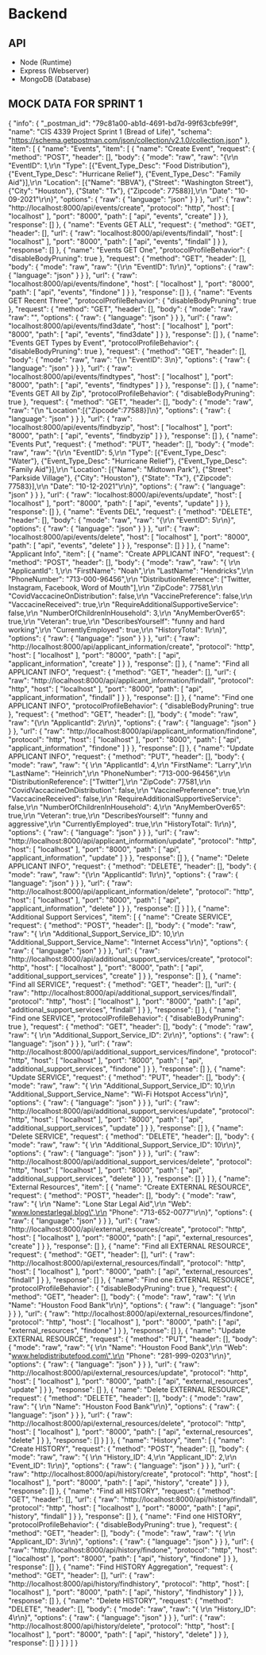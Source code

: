 # Backend
## API
- Node (Runtime)
- Express (Webserver)
- MongoDB (Database)

## MOCK DATA FOR SPRINT 1
{
	"info": {
		"_postman_id": "79c81a00-ab1d-4691-bd7d-99f63cbfe99f",
		"name": "CIS 4339 Project Sprint 1 (Bread of Life)",
		"schema": "https://schema.getpostman.com/json/collection/v2.1.0/collection.json"
	},
	"item": [
		{
			"name": "Events",
			"item": [
				{
					"name": "Create Event",
					"request": {
						"method": "POST",
						"header": [],
						"body": {
							"mode": "raw",
							"raw": "{\r\n    \"EventID\": 1,\r\n    \"Type\": [{\"Event_Type_Desc\": \"Food Distribution\"},  {\"Event_Type_Desc\": \"Hurricane Relief\"}, {\"Event_Type_Desc\": \"Family Aid\"}],\r\n    \"Location\": [{\"Name\": \"BBVA\"},  {\"Street\": \"Washington Street\"}, {\"City\": \"Houston\"}, {\"State\": \"Tx\"}, {\"Zipcode\": 77588}],\r\n    \"Date\": \"10-09-2021\"\r\n}",
							"options": {
								"raw": {
									"language": "json"
								}
							}
						},
						"url": {
							"raw": "http://localhost:8000/api/events/create",
							"protocol": "http",
							"host": [
								"localhost"
							],
							"port": "8000",
							"path": [
								"api",
								"events",
								"create"
							]
						}
					},
					"response": []
				},
				{
					"name": "Events GET ALL",
					"request": {
						"method": "GET",
						"header": [],
						"url": {
							"raw": "localhost:8000/api/events/findall",
							"host": [
								"localhost"
							],
							"port": "8000",
							"path": [
								"api",
								"events",
								"findall"
							]
						}
					},
					"response": []
				},
				{
					"name": "Events GET One",
					"protocolProfileBehavior": {
						"disableBodyPruning": true
					},
					"request": {
						"method": "GET",
						"header": [],
						"body": {
							"mode": "raw",
							"raw": "{\r\n        \"EventID\": 1\r\n}",
							"options": {
								"raw": {
									"language": "json"
								}
							}
						},
						"url": {
							"raw": "localhost:8000/api/events/findone",
							"host": [
								"localhost"
							],
							"port": "8000",
							"path": [
								"api",
								"events",
								"findone"
							]
						}
					},
					"response": []
				},
				{
					"name": "Events GET Recent Three",
					"protocolProfileBehavior": {
						"disableBodyPruning": true
					},
					"request": {
						"method": "GET",
						"header": [],
						"body": {
							"mode": "raw",
							"raw": "",
							"options": {
								"raw": {
									"language": "json"
								}
							}
						},
						"url": {
							"raw": "localhost:8000/api/events/find3date",
							"host": [
								"localhost"
							],
							"port": "8000",
							"path": [
								"api",
								"events",
								"find3date"
							]
						}
					},
					"response": []
				},
				{
					"name": "Events GET Types by Event",
					"protocolProfileBehavior": {
						"disableBodyPruning": true
					},
					"request": {
						"method": "GET",
						"header": [],
						"body": {
							"mode": "raw",
							"raw": "{\n        \"EventID\": 3\n}",
							"options": {
								"raw": {
									"language": "json"
								}
							}
						},
						"url": {
							"raw": "localhost:8000/api/events/findtypes",
							"host": [
								"localhost"
							],
							"port": "8000",
							"path": [
								"api",
								"events",
								"findtypes"
							]
						}
					},
					"response": []
				},
				{
					"name": "Events GET All by Zip",
					"protocolProfileBehavior": {
						"disableBodyPruning": true
					},
					"request": {
						"method": "GET",
						"header": [],
						"body": {
							"mode": "raw",
							"raw": "{\n    \"Location\":[{\"Zipcode\":77588}]\n}",
							"options": {
								"raw": {
									"language": "json"
								}
							}
						},
						"url": {
							"raw": "localhost:8000/api/events/findbyzip",
							"host": [
								"localhost"
							],
							"port": "8000",
							"path": [
								"api",
								"events",
								"findbyzip"
							]
						}
					},
					"response": []
				},
				{
					"name": "Events Put",
					"request": {
						"method": "PUT",
						"header": [],
						"body": {
							"mode": "raw",
							"raw": "{\r\n    \"EventID\": 5,\r\n    \"Type\": [{\"Event_Type_Desc\": \"Water\"},  {\"Event_Type_Desc\": \"Hurricane Relief\"}, {\"Event_Type_Desc\": \"Family Aid\"}],\r\n    \"Location\": [{\"Name\": \"Midtown Park\"},  {\"Street\": \"Parkside Village\"}, {\"City\": \"Houston\"}, {\"State\": \"Tx\"}, {\"Zipcode\": 77583}],\r\n    \"Date\": \"10-12-2021\"\r\n}",
							"options": {
								"raw": {
									"language": "json"
								}
							}
						},
						"url": {
							"raw": "localhost:8000/api/events/update",
							"host": [
								"localhost"
							],
							"port": "8000",
							"path": [
								"api",
								"events",
								"update"
							]
						}
					},
					"response": []
				},
				{
					"name": "Events DEL",
					"request": {
						"method": "DELETE",
						"header": [],
						"body": {
							"mode": "raw",
							"raw": "{\r\n    \"EventID\": 5\r\n}",
							"options": {
								"raw": {
									"language": "json"
								}
							}
						},
						"url": {
							"raw": "localhost:8000/api/events/delete",
							"host": [
								"localhost"
							],
							"port": "8000",
							"path": [
								"api",
								"events",
								"delete"
							]
						}
					},
					"response": []
				}
			]
		},
		{
			"name": "Applicant Info",
			"item": [
				{
					"name": "Create APPLICANT INFO",
					"request": {
						"method": "POST",
						"header": [],
						"body": {
							"mode": "raw",
							"raw": "{   \r\n    \"ApplicantId\": 1,\r\n    \"FirstName\": \"Noah\",\r\n    \"LastName\": \"Hendricks\",\r\n    \"PhoneNumber\": \"713-000-96456\",\r\n    \"DistributionReference\": [\"Twitter, Instagram, Facebook, Word of Mouth\"],\r\n    \"ZipCode\": 77581,\r\n    \"CovidVaccacineOnDistribution\": false,\r\n    \"VaccinePreference\": false,\r\n    \"VaccacineReceived\": true,\r\n    \"RequireAdditionalSupportiveService\": false,\r\n    \"NumberOfChildrenInHousehold\": 3,\r\n    \"AnyMemberOver65\": true,\r\n    \"Veteran\": true,\r\n    \"DescribesYourself\": \"funny and hard working\",\r\n    \"CurrentlyEmployed\": true,\r\n    \"HistoryTotal\": 1\r\n}",
							"options": {
								"raw": {
									"language": "json"
								}
							}
						},
						"url": {
							"raw": "http://localhost:8000/api/applicant_information/create",
							"protocol": "http",
							"host": [
								"localhost"
							],
							"port": "8000",
							"path": [
								"api",
								"applicant_information",
								"create"
							]
						}
					},
					"response": []
				},
				{
					"name": "Find all APPLICANT INFO",
					"request": {
						"method": "GET",
						"header": [],
						"url": {
							"raw": "http://localhost:8000/api/applicant_information/findall",
							"protocol": "http",
							"host": [
								"localhost"
							],
							"port": "8000",
							"path": [
								"api",
								"applicant_information",
								"findall"
							]
						}
					},
					"response": []
				},
				{
					"name": "Find one APPLICANT INFO",
					"protocolProfileBehavior": {
						"disableBodyPruning": true
					},
					"request": {
						"method": "GET",
						"header": [],
						"body": {
							"mode": "raw",
							"raw": "{\r\n        \"ApplicantId\": 2\r\n}",
							"options": {
								"raw": {
									"language": "json"
								}
							}
						},
						"url": {
							"raw": "http://localhost:8000/api/applicant_information/findone",
							"protocol": "http",
							"host": [
								"localhost"
							],
							"port": "8000",
							"path": [
								"api",
								"applicant_information",
								"findone"
							]
						}
					},
					"response": []
				},
				{
					"name": "Update APPLICANT INFO",
					"request": {
						"method": "PUT",
						"header": [],
						"body": {
							"mode": "raw",
							"raw": "{   \r\n    \"ApplicantId\": 4,\r\n    \"FirstName\": \"Larry\",\r\n    \"LastName\": \"Heinrich\",\r\n    \"PhoneNumber\": \"713-000-96456\",\r\n    \"DistributionReference\": [\"Twitter\"],\r\n    \"ZipCode\": 77581,\r\n    \"CovidVaccacineOnDistribution\": false,\r\n    \"VaccinePreference\": true,\r\n    \"VaccacineReceived\": false,\r\n    \"RequireAdditionalSupportiveService\": false,\r\n    \"NumberOfChildrenInHousehold\": 4,\r\n    \"AnyMemberOver65\": true,\r\n    \"Veteran\": true,\r\n    \"DescribesYourself\": \"funny and aggressive\",\r\n    \"CurrentlyEmployed\": true,\r\n    \"HistoryTotal\": 1\r\n}",
							"options": {
								"raw": {
									"language": "json"
								}
							}
						},
						"url": {
							"raw": "http://localhost:8000/api/applicant_information/update",
							"protocol": "http",
							"host": [
								"localhost"
							],
							"port": "8000",
							"path": [
								"api",
								"applicant_information",
								"update"
							]
						}
					},
					"response": []
				},
				{
					"name": "Delete APPLICANT INFO",
					"request": {
						"method": "DELETE",
						"header": [],
						"body": {
							"mode": "raw",
							"raw": "{\r\n        \"ApplicantId\": 1\r\n}",
							"options": {
								"raw": {
									"language": "json"
								}
							}
						},
						"url": {
							"raw": "http://localhost:8000/api/applicant_information/delete",
							"protocol": "http",
							"host": [
								"localhost"
							],
							"port": "8000",
							"path": [
								"api",
								"applicant_information",
								"delete"
							]
						}
					},
					"response": []
				}
			]
		},
		{
			"name": "Additional Support Services",
			"item": [
				{
					"name": "Create SERVICE",
					"request": {
						"method": "POST",
						"header": [],
						"body": {
							"mode": "raw",
							"raw": "{   \r\n    \"Additional_Support_Service_ID\": 10,\r\n    \"Additional_Support_Service_Name\": \"Internet Access\"\r\n}",
							"options": {
								"raw": {
									"language": "json"
								}
							}
						},
						"url": {
							"raw": "http://localhost:8000/api/additional_support_services/create",
							"protocol": "http",
							"host": [
								"localhost"
							],
							"port": "8000",
							"path": [
								"api",
								"additional_support_services",
								"create"
							]
						}
					},
					"response": []
				},
				{
					"name": "Find all SERVICE",
					"request": {
						"method": "GET",
						"header": [],
						"url": {
							"raw": "http://localhost:8000/api/additional_support_services/findall",
							"protocol": "http",
							"host": [
								"localhost"
							],
							"port": "8000",
							"path": [
								"api",
								"additional_support_services",
								"findall"
							]
						}
					},
					"response": []
				},
				{
					"name": "Find one SERVICE",
					"protocolProfileBehavior": {
						"disableBodyPruning": true
					},
					"request": {
						"method": "GET",
						"header": [],
						"body": {
							"mode": "raw",
							"raw": "{   \r\n    \"Additional_Support_Service_ID\": 2\r\n}",
							"options": {
								"raw": {
									"language": "json"
								}
							}
						},
						"url": {
							"raw": "http://localhost:8000/api/additional_support_services/findone",
							"protocol": "http",
							"host": [
								"localhost"
							],
							"port": "8000",
							"path": [
								"api",
								"additional_support_services",
								"findone"
							]
						}
					},
					"response": []
				},
				{
					"name": "Update SERVICE",
					"request": {
						"method": "PUT",
						"header": [],
						"body": {
							"mode": "raw",
							"raw": "{   \r\n    \"Additional_Support_Service_ID\": 10,\r\n    \"Additional_Support_Service_Name\": \"Wi-Fi Hotspot Access\"\r\n}",
							"options": {
								"raw": {
									"language": "json"
								}
							}
						},
						"url": {
							"raw": "http://localhost:8000/api/additional_support_services/update",
							"protocol": "http",
							"host": [
								"localhost"
							],
							"port": "8000",
							"path": [
								"api",
								"additional_support_services",
								"update"
							]
						}
					},
					"response": []
				},
				{
					"name": "Delete SERVICE",
					"request": {
						"method": "DELETE",
						"header": [],
						"body": {
							"mode": "raw",
							"raw": "{   \r\n    \"Additional_Support_Service_ID\": 10\r\n}",
							"options": {
								"raw": {
									"language": "json"
								}
							}
						},
						"url": {
							"raw": "http://localhost:8000/api/additional_support_services/delete",
							"protocol": "http",
							"host": [
								"localhost"
							],
							"port": "8000",
							"path": [
								"api",
								"additional_support_services",
								"delete"
							]
						}
					},
					"response": []
				}
			]
		},
		{
			"name": "External Resources",
			"item": [
				{
					"name": "Create EXTERNAL RESOURCE",
					"request": {
						"method": "POST",
						"header": [],
						"body": {
							"mode": "raw",
							"raw": "{   \r\n    \"Name\": \"Lone Star Legal Aid\",\r\n    \"Web\": \"www.lonestarlegal.blog\",\r\n    \"Phone\": \"713-652-0077\"\r\n}",
							"options": {
								"raw": {
									"language": "json"
								}
							}
						},
						"url": {
							"raw": "http://localhost:8000/api/external_resources/create",
							"protocol": "http",
							"host": [
								"localhost"
							],
							"port": "8000",
							"path": [
								"api",
								"external_resources",
								"create"
							]
						}
					},
					"response": []
				},
				{
					"name": "Find all EXTERNAL RESOURCE",
					"request": {
						"method": "GET",
						"header": [],
						"url": {
							"raw": "http://localhost:8000/api/external_resources/findall",
							"protocol": "http",
							"host": [
								"localhost"
							],
							"port": "8000",
							"path": [
								"api",
								"external_resources",
								"findall"
							]
						}
					},
					"response": []
				},
				{
					"name": "Find one EXTERNAL RESOURCE",
					"protocolProfileBehavior": {
						"disableBodyPruning": true
					},
					"request": {
						"method": "GET",
						"header": [],
						"body": {
							"mode": "raw",
							"raw": "{   \r\n    \"Name\": \"Houston Food Bank\"\r\n}",
							"options": {
								"raw": {
									"language": "json"
								}
							}
						},
						"url": {
							"raw": "http://localhost:8000/api/external_resources/findone",
							"protocol": "http",
							"host": [
								"localhost"
							],
							"port": "8000",
							"path": [
								"api",
								"external_resources",
								"findone"
							]
						}
					},
					"response": []
				},
				{
					"name": "Update EXTERNAL RESOURCE",
					"request": {
						"method": "PUT",
						"header": [],
						"body": {
							"mode": "raw",
							"raw": "{   \r\n    \"Name\": \"Houston Food Bank\",\r\n    \"Web\": \"www.helpdistributefood.com\",\r\n    \"Phone\": \"281-999-0203\"\r\n}",
							"options": {
								"raw": {
									"language": "json"
								}
							}
						},
						"url": {
							"raw": "http://localhost:8000/api/external_resources/update",
							"protocol": "http",
							"host": [
								"localhost"
							],
							"port": "8000",
							"path": [
								"api",
								"external_resources",
								"update"
							]
						}
					},
					"response": []
				},
				{
					"name": "Delete EXTERNAL RESOURCE",
					"request": {
						"method": "DELETE",
						"header": [],
						"body": {
							"mode": "raw",
							"raw": "{   \r\n    \"Name\": \"Houston Food Bank\"\r\n}",
							"options": {
								"raw": {
									"language": "json"
								}
							}
						},
						"url": {
							"raw": "http://localhost:8000/api/external_resources/delete",
							"protocol": "http",
							"host": [
								"localhost"
							],
							"port": "8000",
							"path": [
								"api",
								"external_resources",
								"delete"
							]
						}
					},
					"response": []
				}
			]
		},
		{
			"name": "History",
			"item": [
				{
					"name": "Create HISTORY",
					"request": {
						"method": "POST",
						"header": [],
						"body": {
							"mode": "raw",
							"raw": "{   \r\n    \"History_ID\": 4,\r\n    \"Applicant_ID\": 2,\r\n    \"Event_ID\": 1\r\n}",
							"options": {
								"raw": {
									"language": "json"
								}
							}
						},
						"url": {
							"raw": "http://localhost:8000/api/history/create",
							"protocol": "http",
							"host": [
								"localhost"
							],
							"port": "8000",
							"path": [
								"api",
								"history",
								"create"
							]
						}
					},
					"response": []
				},
				{
					"name": "Find all HISTORY",
					"request": {
						"method": "GET",
						"header": [],
						"url": {
							"raw": "http://localhost:8000/api/history/findall",
							"protocol": "http",
							"host": [
								"localhost"
							],
							"port": "8000",
							"path": [
								"api",
								"history",
								"findall"
							]
						}
					},
					"response": []
				},
				{
					"name": "Find one HISTORY",
					"protocolProfileBehavior": {
						"disableBodyPruning": true
					},
					"request": {
						"method": "GET",
						"header": [],
						"body": {
							"mode": "raw",
							"raw": "{   \r\n    \"Applicant_ID\": 3\r\n}",
							"options": {
								"raw": {
									"language": "json"
								}
							}
						},
						"url": {
							"raw": "http://localhost:8000/api/history/findone",
							"protocol": "http",
							"host": [
								"localhost"
							],
							"port": "8000",
							"path": [
								"api",
								"history",
								"findone"
							]
						}
					},
					"response": []
				},
				{
					"name": "Find HISTORY Aggregation",
					"request": {
						"method": "GET",
						"header": [],
						"url": {
							"raw": "http://localhost:8000/api/history/findhistory",
							"protocol": "http",
							"host": [
								"localhost"
							],
							"port": "8000",
							"path": [
								"api",
								"history",
								"findhistory"
							]
						}
					},
					"response": []
				},
				{
					"name": "Delete HISTORY",
					"request": {
						"method": "DELETE",
						"header": [],
						"body": {
							"mode": "raw",
							"raw": "{   \r\n    \"History_ID\": 4\r\n}",
							"options": {
								"raw": {
									"language": "json"
								}
							}
						},
						"url": {
							"raw": "http://localhost:8000/api/history/delete",
							"protocol": "http",
							"host": [
								"localhost"
							],
							"port": "8000",
							"path": [
								"api",
								"history",
								"delete"
							]
						}
					},
					"response": []
				}
			]
		}
	]
}

